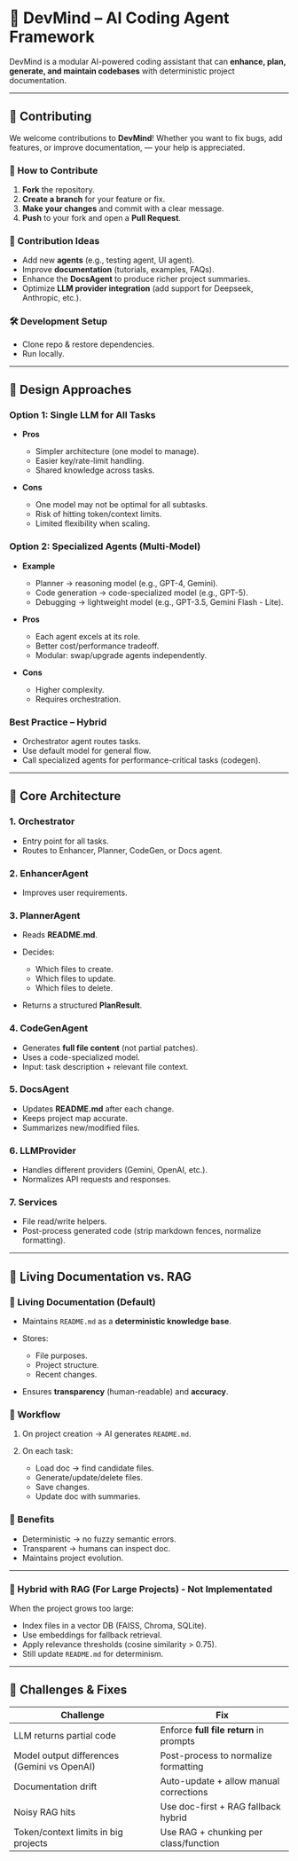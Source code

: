 # 📘 DevMind – AI Coding Agent Framework

DevMind is a modular AI-powered coding assistant that can **enhance, plan, generate, and maintain codebases** with deterministic project documentation.

---

## 🤝 Contributing

We welcome contributions to **DevMind**! Whether you want to fix bugs, add features, or improve documentation, — your help is appreciated.

### 🚀 How to Contribute

1. **Fork** the repository.
2. **Create a branch** for your feature or fix.
3. **Make your changes** and commit with a clear message.
4. **Push** to your fork and open a **Pull Request**.

### 📌 Contribution Ideas

* Add new **agents** (e.g., testing agent, UI agent).
* Improve **documentation** (tutorials, examples, FAQs).
* Enhance the **DocsAgent** to produce richer project summaries.
* Optimize **LLM provider integration** (add support for Deepseek, Anthropic, etc.).

### 🛠 Development Setup

* Clone repo & restore dependencies.
* Run locally.

---

## 🔹 Design Approaches

### Option 1: Single LLM for All Tasks

* **Pros**

  * Simpler architecture (one model to manage).
  * Easier key/rate-limit handling.
  * Shared knowledge across tasks.

* **Cons**

  * One model may not be optimal for all subtasks.
  * Risk of hitting token/context limits.
  * Limited flexibility when scaling.

### Option 2: Specialized Agents (Multi-Model)

* **Example**

  * Planner → reasoning model (e.g., GPT-4, Gemini).
  * Code generation → code-specialized model (e.g., GPT-5).
  * Debugging → lightweight model (e.g., GPT-3.5, Gemini Flash - Lite).

* **Pros**

  * Each agent excels at its role.
  * Better cost/performance tradeoff.
  * Modular: swap/upgrade agents independently.

* **Cons**

  * Higher complexity.
  * Requires orchestration.

### Best Practice – Hybrid

* Orchestrator agent routes tasks.
* Use default model for general flow.
* Call specialized agents for performance-critical tasks (codegen).

---

## 🔹 Core Architecture

### 1. **Orchestrator**

* Entry point for all tasks.
* Routes to Enhancer, Planner, CodeGen, or Docs agent.

### 2. **EnhancerAgent**

* Improves user requirements.

### 3. **PlannerAgent**

* Reads **README.md**.
* Decides:

  * Which files to create.
  * Which files to update.
  * Which files to delete.
* Returns a structured **PlanResult**.

### 4. **CodeGenAgent**

* Generates **full file content** (not partial patches).
* Uses a code-specialized model.
* Input: task description + relevant file context.

### 5. **DocsAgent**

* Updates **README.md** after each change.
* Keeps project map accurate.
* Summarizes new/modified files.


### 6. **LLMProvider**

* Handles different providers (Gemini, OpenAI, etc.).
* Normalizes API requests and responses.

### 7. **Services**

* File read/write helpers.
* Post-process generated code (strip markdown fences, normalize formatting).

---

## 🔹 Living Documentation vs. RAG

### 🔑 Living Documentation (Default)

* Maintains `README.md` as a **deterministic knowledge base**.
* Stores:

  * File purposes.
  * Project structure.
  * Recent changes.
* Ensures **transparency** (human-readable) and **accuracy**.

### 🔧 Workflow

1. On project creation → AI generates `README.md`.
2. On each task:

   * Load doc → find candidate files.
   * Generate/update/delete files.
   * Save changes.
   * Update doc with summaries.

### 📌 Benefits

* Deterministic → no fuzzy semantic errors.
* Transparent → humans can inspect doc.
* Maintains project evolution.

---

### 🔹 Hybrid with RAG (For Large Projects) - Not Implementated

When the project grows too large:

* Index files in a vector DB (FAISS, Chroma, SQLite).
* Use embeddings for fallback retrieval.
* Apply relevance thresholds (cosine similarity > 0.75).
* Still update `README.md` for determinism.

---

## 🔹 Challenges & Fixes

| Challenge                                   | Fix                                     |
| ------------------------------------------- | --------------------------------------- |
| LLM returns partial code                    | Enforce **full file return** in prompts |
| Model output differences (Gemini vs OpenAI) | Post-process to normalize formatting    |
| Documentation drift                         | Auto-update + allow manual corrections  |
| Noisy RAG hits                              | Use doc-first + RAG fallback hybrid     |
| Token/context limits in big projects        | Use RAG + chunking per class/function   |